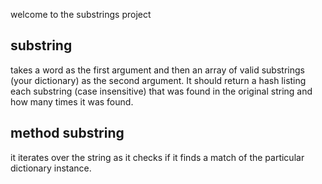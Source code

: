 welcome to the substrings project

## substring
takes a word as the first argument and then an array of valid substrings (your dictionary) as the second argument. It should return a hash listing each substring (case insensitive) that was found in the original string and how many times it was found.

## method substring
it iterates over the string as it checks if it finds a match of the particular dictionary instance.
